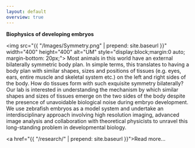 ```yaml
---
layout: default
overview: true
---
```


<strong>**Biophysics of developing embryos**</strong>

<img src="{{ "/Images/Symmetry.png" | prepend: site.baseurl }}" width="400" height="400" alt="UM" style="display:block;margin:0 auto; margin-bottom: 20px;">
Most animals in this world have an external bilaterally symmetric body plan. In simple terms, this translates to having a body plan with similar shapes, sizes and positions of tissues (e.g. eyes, ears, entire muscle and skeletal system etc.) on the left and right sides of the body. How do tissues form with such exquisite symmetry bilaterally? Our lab is interested in understanding the mechanism by which similar shapes and sizes of tissues emerge on the two sides of the body despite the presence of unavoidable biological noise during embryo development. We use zebrafish embryos as a model system and undertake an interdisciplinary approach involving high resolution imaging, advanced image analysis and collaboration with theoretical physicists to unravel this long-standing problem in developmental biology.

<a href="{{ "/research/" | prepend: site.baseurl }}">Read more...
